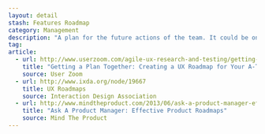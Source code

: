 ```yaml
---
layout: detail
stash: Features Roadmap
category: Management
description: "A plan for the future actions of the team. It could be on a spreadsheet, post its or timeline."
tag:
article:
  - url: http://www.userzoom.com/agile-ux-research-and-testing/getting-a-plan-together-creating-a-ux-roadmap-for-your-a-team/
    title: "Getting a Plan Together: Creating a UX Roadmap for Your A-Team"
    source: User Zoom
  - url: http://www.ixda.org/node/19667
    title: UX Roadmaps
    source: Interaction Design Association
  - url: http://www.mindtheproduct.com/2013/06/ask-a-product-manager-effective-product-roadmaps/
    title: "Ask A Product Manager: Effective Product Roadmaps"
    source: Mind The Product
---
```

